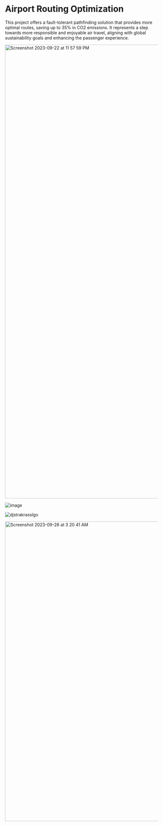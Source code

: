 # Airport Routing Optimization

This project offers a fault-tolerant pathfinding solution that provides more optimal routes, saving up to 35% in CO2 emissions. 
It represents a step towards more responsible and enjoyable air travel, aligning with global sustainability goals and enhancing the passenger experience.

<img width="1496" alt="Screenshot 2023-09-22 at 11 57 59 PM" src="https://github.com/ameyagidh/AirportOptimization/assets/65457905/67b52b8f-38d4-4459-adb5-1fbfa5db4850">

![image](https://github.com/ameyagidh/AirportOptimization/assets/65457905/05ccfb2b-2eaf-46e9-be08-c05cef5b5095)

![djstrakrasslgo](https://github.com/ameyagidh/AirportOptimization/assets/65457905/390658b4-593b-4b0c-82a4-9c7de40611d8)


<img width="988" alt="Screenshot 2023-09-26 at 3 20 41 AM" src="https://github.com/ameyagidh/AirportOptimization/assets/65457905/41344d92-3739-48e9-87b6-bb8772cd13b1">




